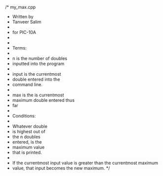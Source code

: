/* my_max.cpp
 * Written by 
 * Tanveer Salim
 *
 * for PIC-10A
 *
 * 
 * Terms: 
 *
 * n is the number of doubles
 * inputted into the program
 *
 * input is the currentmost
 * double entered into the 
 * command line.
 *
 * max is the is currentmost
 * maximum double entered thus
 * far
 *
 * Conditions:
 * 
 * Whatever double
 * is highest out of
 * the n doubles
 * entered, is the
 * maximum value
 * that is printed.
 *
 * If the currentmost
   input value is 
   greater than the 
   currentmost maximum
 * value, that input 
   becomes the new maximum.
 */
